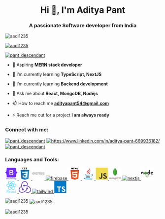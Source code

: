 <h1 align="center">Hi 👋, I'm Aditya Pant</h1>
<h3 align="center">A passionate Software developer from India</h3>

<p align="left"> <img src="https://komarev.com/ghpvc/?username=aadi1235&label=Profile%20views&color=0e75b6&style=flat" alt="aadi1235" /> </p>

<p align="left"> <a href="https://github.com/ryo-ma/github-profile-trophy"><img src="https://github-profile-trophy.vercel.app/?username=aadi1235" alt="aadi1235" /></a> </p>

<p align="left"> <a href="https://twitter.com/pant_descendant" target="blank"><img src="https://img.shields.io/twitter/follow/pant_descendant?logo=twitter&style=for-the-badge" alt="pant_descendant" /></a> </p>

- 🔭 Aspiring ****MERN stack developer****

- 🌱 I’m currently learning **TypeScript, NextJS**

- 👯 I’m currently learning ****Backend development****

- 💬 Ask me about **React, MongoDB, Nodejs**

- 📫 How to reach me **adityapant54@gmail.com**

- ⚡ Reach me out for a project **I am always ready**

<h3 align="left">Connect with me:</h3>
<p align="left">
<a href="https://twitter.com/pant_descendant" target="blank"><img align="center" src="https://raw.githubusercontent.com/rahuldkjain/github-profile-readme-generator/master/src/images/icons/Social/twitter.svg" alt="pant_descendant" height="30" width="40" /></a>
<a href="https://linkedin.com/in/https://www.linkedin.com/in/aditya-pant-669936182/" target="blank"><img align="center" src="https://raw.githubusercontent.com/rahuldkjain/github-profile-readme-generator/master/src/images/icons/Social/linked-in-alt.svg" alt="https://www.linkedin.com/in/aditya-pant-669936182/" height="30" width="40" /></a>
<a href="https://instagram.com/pant_descendant" target="blank"><img align="center" src="https://raw.githubusercontent.com/rahuldkjain/github-profile-readme-generator/master/src/images/icons/Social/instagram.svg" alt="pant_descendant" height="30" width="40" /></a>
</p>

<h3 align="left">Languages and Tools:</h3>
<p align="left"> <a href="https://getbootstrap.com" target="_blank" rel="noreferrer"> <img src="https://raw.githubusercontent.com/devicons/devicon/master/icons/bootstrap/bootstrap-plain-wordmark.svg" alt="bootstrap" width="40" height="40"/> </a> <a href="https://www.w3schools.com/css/" target="_blank" rel="noreferrer"> <img src="https://raw.githubusercontent.com/devicons/devicon/master/icons/css3/css3-original-wordmark.svg" alt="css3" width="40" height="40"/> </a> <a href="https://expressjs.com" target="_blank" rel="noreferrer"> <img src="https://raw.githubusercontent.com/devicons/devicon/master/icons/express/express-original-wordmark.svg" alt="express" width="40" height="40"/> </a> <a href="https://firebase.google.com/" target="_blank" rel="noreferrer"> <img src="https://www.vectorlogo.zone/logos/firebase/firebase-icon.svg" alt="firebase" width="40" height="40"/> </a> <a href="https://www.w3.org/html/" target="_blank" rel="noreferrer"> <img src="https://raw.githubusercontent.com/devicons/devicon/master/icons/html5/html5-original-wordmark.svg" alt="html5" width="40" height="40"/> </a> <a href="https://www.java.com" target="_blank" rel="noreferrer"> <img src="https://raw.githubusercontent.com/devicons/devicon/master/icons/java/java-original.svg" alt="java" width="40" height="40"/> </a> <a href="https://developer.mozilla.org/en-US/docs/Web/JavaScript" target="_blank" rel="noreferrer"> <img src="https://raw.githubusercontent.com/devicons/devicon/master/icons/javascript/javascript-original.svg" alt="javascript" width="40" height="40"/> </a> <a href="https://www.mongodb.com/" target="_blank" rel="noreferrer"> <img src="https://raw.githubusercontent.com/devicons/devicon/master/icons/mongodb/mongodb-original-wordmark.svg" alt="mongodb" width="40" height="40"/> </a> <a href="https://nextjs.org/" target="_blank" rel="noreferrer"> <img src="https://cdn.worldvectorlogo.com/logos/nextjs-2.svg" alt="nextjs" width="40" height="40"/> </a> <a href="https://nodejs.org" target="_blank" rel="noreferrer"> <img src="https://raw.githubusercontent.com/devicons/devicon/master/icons/nodejs/nodejs-original-wordmark.svg" alt="nodejs" width="40" height="40"/> </a> <a href="https://reactjs.org/" target="_blank" rel="noreferrer"> <img src="https://raw.githubusercontent.com/devicons/devicon/master/icons/react/react-original-wordmark.svg" alt="react" width="40" height="40"/> </a> <a href="https://redux.js.org" target="_blank" rel="noreferrer"> <img src="https://raw.githubusercontent.com/devicons/devicon/master/icons/redux/redux-original.svg" alt="redux" width="40" height="40"/> </a> <a href="https://tailwindcss.com/" target="_blank" rel="noreferrer"> <img src="https://www.vectorlogo.zone/logos/tailwindcss/tailwindcss-icon.svg" alt="tailwind" width="40" height="40"/> </a> <a href="https://www.typescriptlang.org/" target="_blank" rel="noreferrer"> <img src="https://raw.githubusercontent.com/devicons/devicon/master/icons/typescript/typescript-original.svg" alt="typescript" width="40" height="40"/> </a> </p>

<p><img align="left" src="https://github-readme-stats.vercel.app/api/top-langs?username=aadi1235&show_icons=true&locale=en&layout=compact" alt="aadi1235" /></p>

<p>&nbsp;<img align="center" src="https://github-readme-stats.vercel.app/api?username=aadi1235&show_icons=true&locale=en" alt="aadi1235" /></p>

<p><img align="center" src="https://github-readme-streak-stats.herokuapp.com/?user=aadi1235&" alt="aadi1235" /></p>
